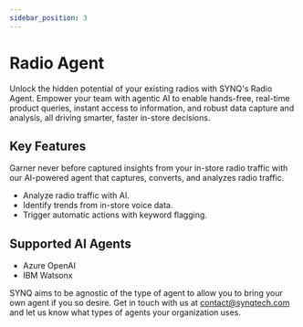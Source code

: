 ```yaml
---
sidebar_position: 3
---
```


# Radio Agent

Unlock the hidden potential of your existing radios with SYNQ's Radio Agent. Empower your team with agentic AI to enable hands-free, real-time product queries, instant access to information, and robust data capture and analysis, all driving smarter, faster in-store decisions. 

## Key Features
Garner never before captured insights from your in-store radio traffic with our AI-powered agent that captures, converts, and analyzes radio traffic.
- Analyze radio traffic with AI.
- Identify trends from in-store voice data.
- Trigger automatic actions with keyword flagging.

## Supported AI Agents
- Azure OpenAI
- IBM Watsonx

SYNQ aims to be agnostic of the type of agent to allow you to bring your own agent if you so desire. Get in touch with us at contact@synqtech.com and let us know what types of agents your organization uses. 